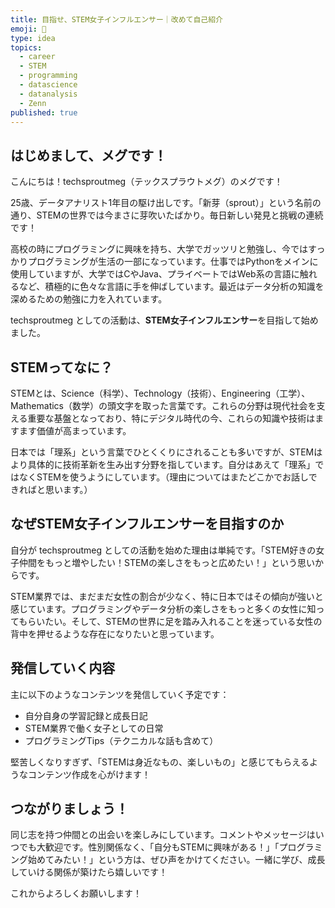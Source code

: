 ```yaml
---
title: 目指せ、STEM女子インフルエンサー｜改めて自己紹介
emoji: 💫
type: idea
topics:
  - career
  - STEM
  - programming
  - datascience
  - datanalysis
  - Zenn
published: true
---
```

## はじめまして、メグです！

こんにちは！techsproutmeg（テックスプラウトメグ）のメグです！

25歳、データアナリスト1年目の駆け出しです。「新芽（sprout）」という名前の通り、STEMの世界では今まさに芽吹いたばかり。毎日新しい発見と挑戦の連続です！

高校の時にプログラミングに興味を持ち、大学でガッツリと勉強し、今ではすっかりプログラミングが生活の一部になっています。仕事ではPythonをメインに使用していますが、大学ではCやJava、プライベートではWeb系の言語に触れるなど、積極的に色々な言語に手を伸ばしています。最近はデータ分析の知識を深めるための勉強に力を入れています。

techsproutmeg としての活動は、**STEM女子インフルエンサー**を目指して始めました。

## STEMってなに？

STEMとは、Science（科学）、Technology（技術）、Engineering（工学）、Mathematics（数学）の頭文字を取った言葉です。これらの分野は現代社会を支える重要な基盤となっており、特にデジタル時代の今、これらの知識や技術はますます価値が高まっています。

日本では「理系」という言葉でひとくくりにされることも多いですが、STEMはより具体的に技術革新を生み出す分野を指しています。自分はあえて「理系」ではなくSTEMを使うようにしています。（理由についてはまたどこかでお話しできればと思います。）

## なぜSTEM女子インフルエンサーを目指すのか

自分が techsproutmeg としての活動を始めた理由は単純です。「STEM好きの女子仲間をもっと増やしたい！STEMの楽しさをもっと広めたい！」という思いからです。

STEM業界では、まだまだ女性の割合が少なく、特に日本ではその傾向が強いと感じています。プログラミングやデータ分析の楽しさをもっと多くの女性に知ってもらいたい。そして、STEMの世界に足を踏み入れることを迷っている女性の背中を押せるような存在になりたいと思っています。

## 発信していく内容

主に以下のようなコンテンツを発信していく予定です：

- 自分自身の学習記録と成長日記
- STEM業界で働く女子としての日常
- プログラミングTips（テクニカルな話も含めて）

堅苦しくなりすぎず、「STEMは身近なもの、楽しいもの」と感じてもらえるようなコンテンツ作成を心がけます！

## つながりましょう！

同じ志を持つ仲間との出会いを楽しみにしています。コメントやメッセージはいつでも大歓迎です。性別関係なく、「自分もSTEMに興味がある！」「プログラミング始めてみたい！」という方は、ぜひ声をかけてください。一緒に学び、成長していける関係が築けたら嬉しいです！

これからよろしくお願いします！